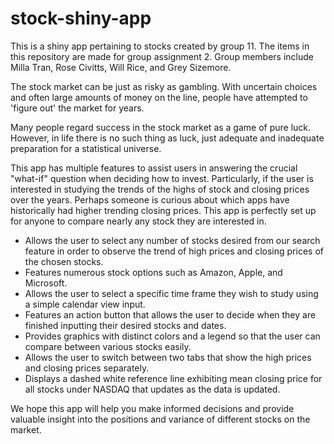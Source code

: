 # stock-shiny-app
This is a shiny app pertaining to stocks created by group 11. The items in this repository are made for group assignment 2. Group members include Milla Tran, Rose Civitts, Will Rice, and Grey Sizemore.

The stock market can be just as risky as gambling. With uncertain choices and often large amounts of money on the line, people have attempted to 'figure out' the market for years. 

Many people regard success in the stock market as a game of pure luck. However, in life there is no such thing as luck, just adequate and inadequate preparation for a statistical universe.

This app has multiple features to assist users in answering the crucial "what-if" question when deciding how to invest. Particularly, if the user is interested in studying the trends of the highs of stock and closing prices over the years. Perhaps someone is curious about which apps have historically had higher trending closing prices. This app is perfectly set up for anyone to compare nearly any stock they are interested in. 

- Allows the user to select any number of stocks desired from our search feature in order to observe the trend of high prices and closing prices of the chosen stocks.
- Features numerous stock options such as Amazon, Apple, and Microsoft.
- Allows the user to select a specific time frame they wish to study using a simple calendar view input. 
- Features an action button that allows the user to decide when they are finished inputting their desired stocks and dates. 
- Provides graphics with distinct colors and a legend so that the user can compare between various stocks easily.
- Allows the user to switch between two tabs that show the high prices and closing prices separately. 
- Displays a dashed white reference line exhibiting mean closing price for all stocks under NASDAQ that updates as the data is updated. 


We hope this app will help you make informed decisions and provide valuable insight into the positions and variance of different stocks on the market.
